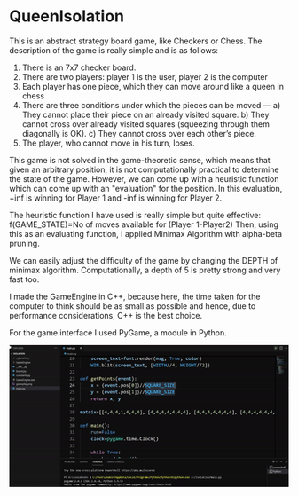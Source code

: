# QueenIsolation

This is an abstract strategy board game, like Checkers or Chess. The description of the game is really simple and is as follows:

1) There is an 7x7 checker board.
2) There are two players: player 1 is the user, player 2 is the computer
3) Each player has one piece, which they can move around like a queen in chess
4) There are three conditions under which the pieces can be moved —
      a) They cannot place their piece on an already visited square.
      b) They cannot cross over already visited squares (squeezing through them diagonally is OK).
      c) They cannot cross over each other’s piece.
5) The player, who cannot move in his turn, loses.

This game is not solved in the game-theoretic sense, which means that given an arbitrary position, it is not computationally practical 
to determine the state of the game. However, we can come up with a heuristic function which can come up with an "evaluation" for the 
position. In this evaluation, +inf is winning for Player 1 and -inf is winning for Player 2. 

The heuristic function I have used is really simple but quite effective: f(GAME_STATE)=No of moves available for (Player 1-Player2)
Then, using this as an evaluating function, I applied Minimax Algorithm with alpha-beta pruning.

We can easily adjust the difficulty of the game by changing the DEPTH of minimax algorithm. Computationally, a depth of 5 is pretty strong and very fast too.

I made the GameEngine in C++, because here, the time taken for the computer to think should be as small as possible and hence, due
to performance considerations, C++ is the best choice.

For the game interface I used PyGame, a module in Python.

![Gameplay](/GameplayGIF.gif)
